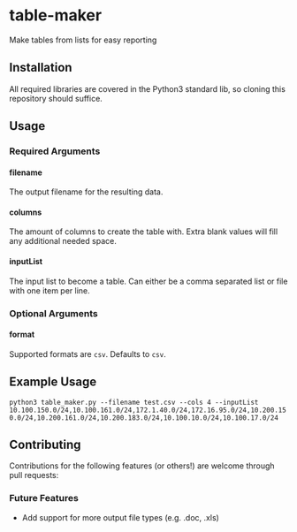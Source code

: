# table-maker
 Make tables from lists for easy reporting

## Installation
All required libraries are covered in the Python3 standard lib, so cloning this repository should suffice.
    
## Usage

### Required Arguments

#### filename
The output filename for the resulting data.

#### columns
The amount of columns to create the table with. Extra blank values will fill any additional needed space.

#### inputList
The input list to become a table. Can either be a comma separated list or file with one item per line.

### Optional Arguments

#### format
Supported formats are `csv`. Defaults to `csv`.

## Example Usage
`python3 table_maker.py --filename test.csv --cols 4 --inputList 10.100.150.0/24,10.100.161.0/24,172.1.40.0/24,172.16.95.0/24,10.200.150.0/24,10.200.161.0/24,10.200.183.0/24,10.100.10.0/24,10.100.17.0/24`

## Contributing    
Contributions for the following features (or others!) are welcome through pull requests:

### Future Features
- Add support for more output file types (e.g. .doc, .xls)